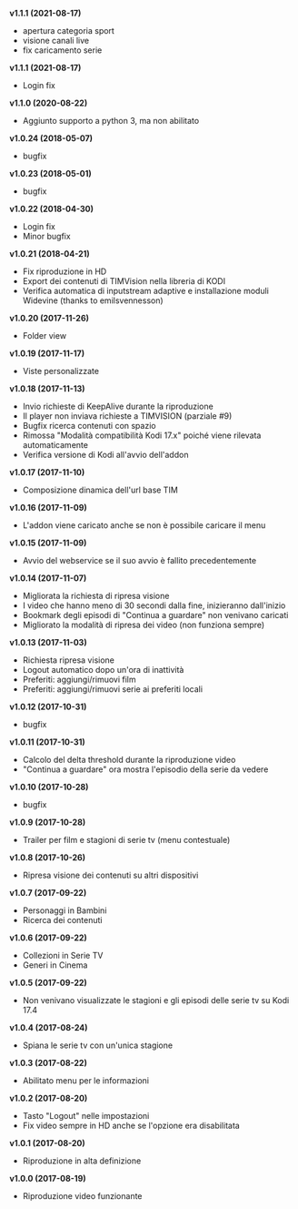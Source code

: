 **v1.1.1 (2021-08-17)**
- apertura categoria sport
- visione canali live
- fix caricamento serie

**v1.1.1 (2021-08-17)**
- Login fix

**v1.1.0 (2020-08-22)**
- Aggiunto supporto a python 3, ma non abilitato

**v1.0.24 (2018-05-07)**
- bugfix

**v1.0.23 (2018-05-01)**
- bugfix

**v1.0.22 (2018-04-30)**
- Login fix
- Minor bugfix

**v1.0.21 (2018-04-21)**
- Fix riproduzione in HD
- Export dei contenuti di TIMVision nella libreria di KODI
- Verifica automatica di inputstream adaptive e installazione moduli Widevine (thanks to emilsvennesson)

**v1.0.20 (2017-11-26)**
- Folder view

**v1.0.19 (2017-11-17)**
- Viste personalizzate

**v1.0.18 (2017-11-13)**
- Invio richieste di KeepAlive durante la riproduzione
- Il player non inviava richieste a TIMVISION (parziale #9)
- Bugfix ricerca contenuti con spazio
- Rimossa "Modalità compatibilità Kodi 17.x" poiché viene rilevata automaticamente
- Verifica versione di Kodi all'avvio dell'addon

**v1.0.17 (2017-11-10)**
- Composizione dinamica dell'url base TIM

**v1.0.16 (2017-11-09)**
- L'addon viene caricato anche se non è possibile caricare il menu

**v1.0.15 (2017-11-09)**
- Avvio del webservice se il suo avvio è fallito precedentemente

**v1.0.14 (2017-11-07)**
- Migliorata la richiesta di ripresa visione
- I video che hanno meno di 30 secondi dalla fine, inizieranno dall'inizio
- Bookmark degli episodi di "Continua a guardare" non venivano caricati
- Migliorato la modalità di ripresa dei video (non funziona sempre)

**v1.0.13 (2017-11-03)**
- Richiesta ripresa visione
- Logout automatico dopo un'ora di inattività
- Preferiti: aggiungi/rimuovi film
- Preferiti: aggiungi/rimuovi serie ai preferiti locali

**v1.0.12 (2017-10-31)**
- bugfix

**v1.0.11 (2017-10-31)**
- Calcolo del delta threshold durante la riproduzione video
- "Continua a guardare" ora mostra l'episodio della serie da vedere

**v1.0.10 (2017-10-28)**
- bugfix

**v1.0.9 (2017-10-28)**
- Trailer per film e stagioni di serie tv (menu contestuale)

**v1.0.8 (2017-10-26)**
- Ripresa visione dei contenuti su altri dispositivi

**v1.0.7 (2017-09-22)**
- Personaggi in Bambini
- Ricerca dei contenuti

**v1.0.6 (2017-09-22)**
- Collezioni in Serie TV
- Generi in Cinema

**v1.0.5 (2017-09-22)**
- Non venivano visualizzate le stagioni e gli episodi delle serie tv su Kodi 17.4

**v1.0.4 (2017-08-24)**
- Spiana le serie tv con un'unica stagione

**v1.0.3 (2017-08-22)**
- Abilitato menu per le informazioni

**v1.0.2 (2017-08-20)**
- Tasto "Logout" nelle impostazioni
- Fix video sempre in HD anche se l'opzione era disabilitata

**v1.0.1 (2017-08-20)**
- Riproduzione in alta definizione

**v1.0.0 (2017-08-19)**
- Riproduzione video funzionante

